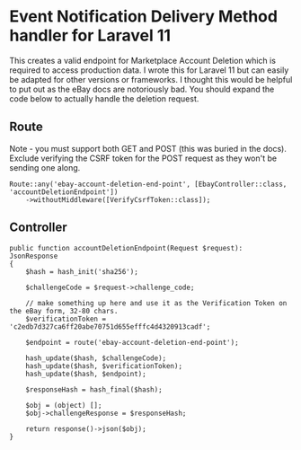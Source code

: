 # Event Notification Delivery Method handler for Laravel 11

This creates a valid endpoint for Marketplace Account Deletion which is required to access production data. I wrote this for Laravel 11 but can easily be adapted for other versions or frameworks. I thought this would be helpful to put out as the eBay docs are notoriously bad. You should expand the code below to actually handle the deletion request.

## Route
Note - you must support both GET and POST (this was buried in the docs). Exclude verifying the CSRF token for the POST request as they won't be sending one along.
```
Route::any('ebay-account-deletion-end-point', [EbayController::class, 'accountDeletionEndpoint'])
    ->withoutMiddleware([VerifyCsrfToken::class]);
```
## Controller
```
public function accountDeletionEndpoint(Request $request): JsonResponse
{
    $hash = hash_init('sha256');

    $challengeCode = $request->challenge_code;

    // make something up here and use it as the Verification Token on the eBay form, 32-80 chars.
    $verificationToken = 'c2edb7d327ca6ff20abe70751d655efffc4d4320913cadf';

    $endpoint = route('ebay-account-deletion-end-point');

    hash_update($hash, $challengeCode);
    hash_update($hash, $verificationToken);
    hash_update($hash, $endpoint);

    $responseHash = hash_final($hash);

    $obj = (object) [];
    $obj->challengeResponse = $responseHash;

    return response()->json($obj);
}
```
